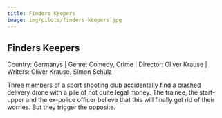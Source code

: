 ```yaml
---
title: Finders Keepers
image: img/pilots/finders-keepers.jpg
---
```



## Finders Keepers
Country: Germanys | Genre: Comedy, Crime | Director: Oliver Krause | Writers: Oliver Krause, Simon Schulz

Three members of a sport shooting club accidentally find a crashed delivery drone with a pile of not quite legal money. The trainee, the start-upper and the ex-police officer believe that this will finally get rid of their worries. But they trigger the opposite.